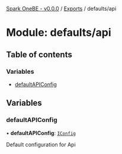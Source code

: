 [Spark OneBE - v0.0.0](../README.md) / [Exports](../modules.md) / defaults/api

# Module: defaults/api

## Table of contents

### Variables

- [defaultAPIConfig](defaults_api.md#defaultapiconfig)

## Variables

### defaultAPIConfig

• **defaultAPIConfig**: [`IConfig`](../interfaces/System_IConfig.IConfig.md)

Default configuration for Api
